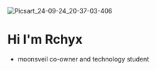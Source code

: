 ![Picsart_24-09-24_20-37-03-406](https://github.com/user-attachments/assets/a4a19996-700a-4913-adb4-2556200cdbc7)
# Hi I'm Rchyx
- moonsveil co-owner and technology student
